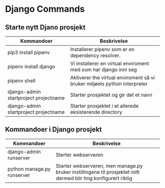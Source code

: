 # Django Commands

## Starte nytt Djano prosjekt 

| Kommandoer | Beskrivelse |
| ----------- | ----------- |
| pip3 install pipenv | Installerer pipenv som er en dependency resolver. |
| pipenv install django | Vi installerer en virtual enviroment med som har django inni seg |
| pipenv shell | Aktiverer the virtual enviroment så vi bruker miljøets python interpreter |
| django-admin startproject projectname | Starter prosjektet og gir det et navn | 
| django-admin startproject projectname | Starter prosjektet i et allerede eksisterende directory | 

## Kommandoer i Django prosjekt
| Kommandoer | Beskrivelse |
| ----------- | ----------- |
| django-admin runserver | Sterter webserveren |
| python manage.py runserver| Starter webserveren, men manage.py bruker instillingene til prosjektet mitt dermed blir ting konfigurert riktig |







